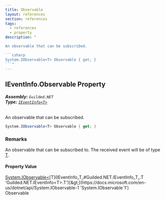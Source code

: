 ```yaml
---
title: Observable
layout: references
section: references
tags:
  - references
  - property
description: "

An observable that can be subscribed.

```csharp
System.IObservable<T> Observable { get; }
```"
---
```


## IEventInfo<T>.Observable Property
###### **Assembly:** `Guilded.NET`<br/>**Type:** [`IEventInfo<T>`](IEventInfo_T_ 'Guilded.NET.IEventInfo<T>')

An observable that can be subscribed.

```csharp
System.IObservable<T> Observable { get; }
```

### Remarks
  
An observable that can be subscribed to. The received event will be of type [T](IEventInfo_T_#Guilded.NET.IEventInfo_T_.T 'Guilded.NET.IEventInfo<T>.T').

#### Property Value
[System.IObservable&lt;](https://docs.microsoft.com/en-us/dotnet/api/System.IObservable-1 'System.IObservable`1')[T](IEventInfo_T_#Guilded.NET.IEventInfo_T_.T 'Guilded.NET.IEventInfo<T>.T')[&gt;](https://docs.microsoft.com/en-us/dotnet/api/System.IObservable-1 'System.IObservable`1')  
Observable